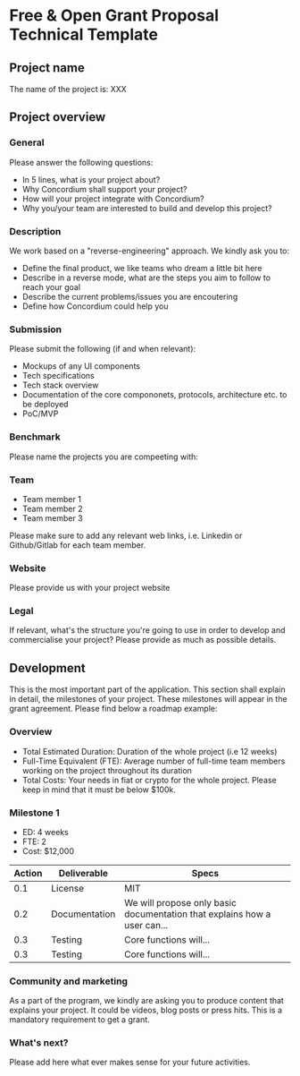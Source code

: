 # Free & Open Grant Proposal Technical Template
## Project name
The name of the project is: XXX

## Project overview
 
### General
Please answer the following questions:
* In 5 lines, what is your project about?
* Why Concordium shall support your project?
* How will your project integrate with Concordium?
* Why you/your team are interested to build and develop this project?

### Description 
We work based on a "reverse-engineering" approach. We kindly ask you to: 
* Define the final product, we like teams who dream a little bit here
* Describe in a reverse mode, what are the steps you aim to follow to reach your goal
* Describe the current problems/issues you are encoutering
* Define how Concordium could help you

### Submission
Please submit the following (if and when relevant): 
* Mockups of any UI components
* Tech specifications
* Tech stack overview
* Documentation of the core compononets, protocols, architecture etc. to be deployed
* PoC/MVP 

### Benchmark

Please name the projects you are compeeting with: 

### Team
* Team member 1
* Team member 2
* Team member 3

Please make sure to add any relevant web links, i.e. Linkedin or Github/Gitlab for each team member. 

### Website
Please provide us with your project website 

### Legal
If relevant, what's the structure you're going to use in order to develop and commercialise your project? 
Please provide as much as possible details. 

## Development 
This is the most important part of the application. This section shall explain in detail, the milestones of your project. These milestones will appear in the grant agreement. 
Please find below a roadmap example: 
### Overview
* Total Estimated Duration: Duration of the whole project (i.e 12 weeks)
* Full-Time Equivalent (FTE): Average number of full-time team members working on the project throughout its duration 
* Total Costs: Your needs in fiat or crypto for the whole project. Please keep in mind that it must be below $100k. 

### Milestone 1
* ED: 4 weeks
* FTE: 2
* Cost: $12,000


| Action| Deliverable | Specs |
| -------- | -------- | -------- |
| 0.1   | License     | MIT    |
| 0.2   | Documentation     | We will propose only basic documentation that explains how a user can...   |
| 0.3   | Testing     | Core functions will...    |
| 0.3   | Testing     | Core functions will...    |

### Community and marketing
As a part of the program, we kindly are asking you to produce content that explains your project. It could be videos, blog posts or press hits. 
This is a mandatory requirement to get a grant. 

### What's next?
Please add here what ever makes sense for your future activities. 



